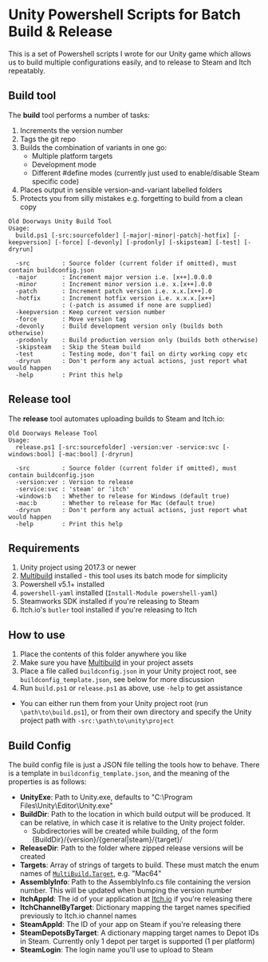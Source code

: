# Unity Powershell Scripts for Batch Build & Release

This is a set of Powershell scripts I wrote for our Unity game which allows us
to build multiple configurations easily, and to release to Steam and Itch
repeatably.

## Build tool

The **build** tool performs a number of tasks:

1. Increments the version number
2. Tags the git repo
3. Builds the combination of variants in one go:
   * Multiple platform targets
   * Development mode
   * Different #define modes (currently just used to enable/disable Steam specific code)
4. Places output in sensible version-and-variant labelled folders
5. Protects you from silly mistakes e.g. forgetting to build from a clean copy

```
Old Doorways Unity Build Tool
Usage:
  build.ps1 [-src:sourcefolder] [-major|-minor|-patch|-hotfix] [-keepversion] [-force] [-devonly] [-prodonly] [-skipsteam] [-test] [-dryrun]

  -src         : Source folder (current folder if omitted), must contain buildconfig.json
  -major       : Increment major version i.e. [x++].0.0.0
  -minor       : Increment minor version i.e. x.[x++].0.0
  -patch       : Increment patch version i.e. x.x.[x++].0
  -hotfix      : Increment hotfix version i.e. x.x.x.[x++]
               : (-patch is assumed if none are supplied)
  -keepversion : Keep current version number
  -force       : Move version tag
  -devonly     : Build development version only (builds both otherwise)
  -prodonly    : Build production version only (builds both otherwise)
  -skipsteam   : Skip the Steam build
  -test        : Testing mode, don't fail on dirty working copy etc
  -dryrun      : Don't perform any actual actions, just report what would happen
  -help        : Print this help
```

## Release tool

The **release** tool automates uploading builds to Steam and Itch.io:

```
Old Doorways Release Tool
Usage:
  release.ps1 [-src:sourcefolder] -version:ver -service:svc [-windows:bool] [-mac:bool] [-dryrun]

  -src         : Source folder (current folder if omitted), must contain buildconfig.json
  -version:ver : Version to release
  -service:svc : 'steam' or 'itch'
  -windows:b   : Whether to release for Windows (default true)
  -mac:b       : Whether to release for Mac (default true)
  -dryrun      : Don't perform any actual actions, just report what would happen
  -help        : Print this help
```

## Requirements

1. Unity project using 2017.3 or newer
2. [Multibuild](https://github.com/sinbad/UnityMultiBuild) installed - this tool
   uses its batch mode for simplicity
3. Powershell v5.1+ installed
4. `powershell-yaml` installed (`Install-Module powershell-yaml`)
5. Steamworks SDK installed if you're releasing to Steam
6. Itch.io's `butler` tool installed if you're releasing to Itch

## How to use

1. Place the contents of this folder anywhere you like
2. Make sure you have [Multibuild](https://github.com/sinbad/UnityMultiBuild) in
   your project assets
3. Place a file called `buildconfig.json` in your Unity project root, see `buildconfig_template.json`, see below for more discussion
4. Run `build.ps1` or `release.ps1` as above, use `-help` to get assistance
  * You can either run them from your Unity project root (run `\path\to\build.ps1`), or from their own directory and specify the Unity project path with `-src:\path\to\unity\project`


## Build Config

The build config file is just a JSON file telling the tools how to behave. There
is a template in `buildconfig_template.json`, and the meaning of the properties
is as follows:

* **UnityExe**: Path to Unity.exe, defaults to "C:\Program Files\Unity\Editor\Unity.exe"
* **BuildDir**: Path to the location in which build output will be produced.
  It can be relative, in which case it is relative to the Unity project folder.
  * Subdirectories will be created while building, of the form {BuildDir}/{version}/{general|steam}/{target}/
* **ReleaseDir**: Path to the folder where zipped release versions will be created
* **Targets**: Array of strings of targets to build. These must match the enum names of [`MultiBuild.Target`](https://github.com/sinbad/UnityMultiBuild/blob/866b2bb2d2d816e6244b7df5f33335df425f1802/Assets/MultiBuild/Editor/Settings.cs#L9), e.g. "Mac64"
* **AssemblyInfo**: Path to the AssemblyInfo.cs file containing the version number.
  This will be updated when bumping the version number
* **ItchAppId**: The id of your application at [Itch.io](https://itch.io) if you're releasing there
* **ItchChannelByTarget**: Dictionary mapping the target names specified previously to Itch.io channel names
* **SteamAppId**: The ID of your app on Steam if you're releasing there
* **SteamDepotsByTarget**: A dictionary mapping target names to Depot IDs in Steam.
  Currently only 1 depot per target is supported (1 per platform)
* **SteamLogin**: The login name you'll use to upload to Steam


